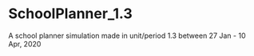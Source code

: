 # SchoolPlanner_1.3
A school planner simulation made in unit/period 1.3 between 27 Jan - 10 Apr, 2020
